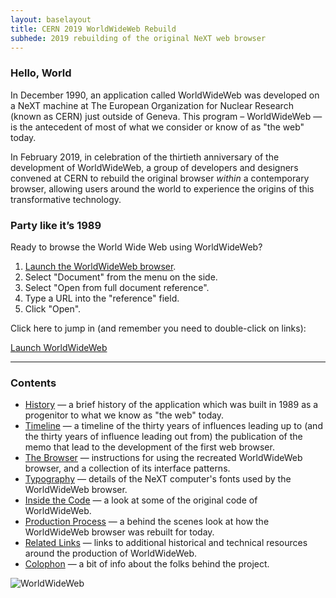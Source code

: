 ```yaml
---
layout: baselayout
title: CERN 2019 WorldWideWeb Rebuild
subhede: 2019 rebuilding of the original NeXT web browser 
---
```


<section>

### Hello, World

In December 1990, an application called WorldWideWeb was developed on a NeXT machine at The European Organization for Nuclear Research (known as CERN) just outside of Geneva. This program – WorldWideWeb — is the antecedent of most of what we consider or know of as "the web" today.

In February 2019, in celebration of the thirtieth anniversary of the development of WorldWideWeb, a group of developers and designers convened at CERN to rebuild the original browser *within* a contemporary browser, allowing users around the world to experience the origins of this transformative technology.

### Party like it’s 1989

Ready to browse the World Wide Web using WorldWideWeb?

1. [Launch the WorldWideWeb browser](/browser).
2. Select "Document" from the menu on the side.
3. Select "Open from full document reference".
4. Type a URL into the "reference" field.
5. Click "Open".

Click here to jump in (and remember you need to double-click on links): 

<a href="/browser" class="button" target="_blank" rel="noopener">Launch WorldWideWeb</a>

---

### Contents

- [History](/history/) — a brief history of the application which was built in 1989 as a progenitor to what we know as "the web" today.
- [Timeline](/timeline/) — a timeline of the thirty years of influences leading up to (and the thirty years of influence leading out from) the publication of the memo that lead to the development of the first web browser.
- [The Browser](/worldwideweb/) — instructions for using the recreated WorldWideWeb browser, and a collection of its interface patterns.
- [Typography](/typography/) — details of the NeXT computer's fonts used by the WorldWideWeb browser.
- [Inside the Code](/code/) — a look at some of the original code of WorldWideWeb.
- [Production Process](/production/) — a behind the scenes look at how the WorldWideWeb browser was rebuilt for today.
- [Related Links](/related/) — links to additional historical and technical resources around the production of WorldWideWeb.
- [Colophon](/colophon/) — a bit of info about the folks behind the project.

</section>

<section>

![WorldWideWeb](/images/www_project.png)

</section>
